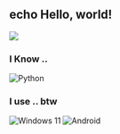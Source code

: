 ## echo Hello, world!

![](https://github-readme-stats.vercel.app/api?username=SCP2609&show_icons=true&title_color=FFFFFF&icon_color=FFFFFF&text_color=FFFFFF&bg_color=000000)


### I Know .. 
![Python](https://img.shields.io/badge/PYTHON-%23feff4d?style=for-the-badge&logo=python)


### I use .. btw
![Windows 11](https://img.shields.io/badge/Windows%2011-blue?style=for-the-badge)
![Android](https://img.shields.io/badge/Android-3DDC83?style=for-the-badge&logo=android&logoColor=white)


